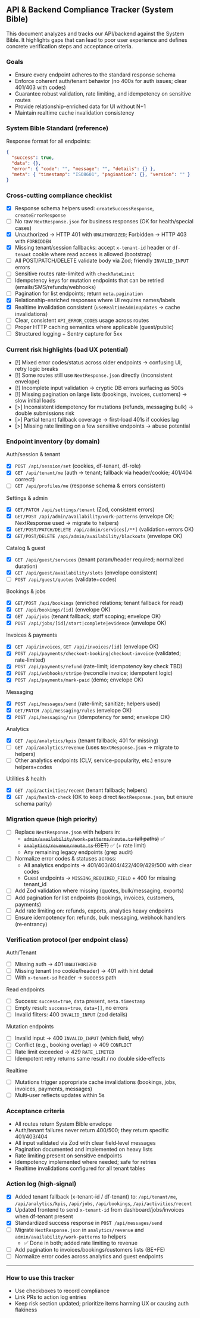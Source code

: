 ## API & Backend Compliance Tracker (System Bible)

This document analyzes and tracks our API/backend against the System Bible. It highlights gaps that can lead to poor user experience and defines concrete verification steps and acceptance criteria.

### Goals
- Ensure every endpoint adheres to the standard response schema
- Enforce coherent auth/tenant behavior (no 400s for auth issues; clear 401/403 with codes)
- Guarantee robust validation, rate limiting, and idempotency on sensitive routes
- Provide relationship-enriched data for UI without N+1
- Maintain realtime cache invalidation consistency

### System Bible Standard (reference)
Response format for all endpoints:
```json
{
  "success": true,
  "data": {},
  "error": { "code": "", "message": "", "details": {} },
  "meta": { "timestamp": "ISO8601", "pagination": {}, "version": "" }
}
```

### Cross‑cutting compliance checklist
- [x] Response schema helpers used: `createSuccessResponse`, `createErrorResponse`
- [ ] No raw `NextResponse.json` for business responses (OK for health/special cases)
- [x] Unauthorized → HTTP 401 with `UNAUTHORIZED`; Forbidden → HTTP 403 with `FORBIDDEN`
- [x] Missing tenant/session fallbacks: accept `x-tenant-id` header or `df-tenant` cookie where read access is allowed (bootstrap)
- [ ] All POST/PATCH/DELETE validate body via Zod; friendly `INVALID_INPUT` errors
- [ ] Sensitive routes rate-limited with `checkRateLimit`
- [ ] Idempotency keys for mutation endpoints that can be retried (emails/SMS/refunds/webhooks)
- [ ] Pagination for list endpoints; return `meta.pagination`
- [x] Relationship-enriched responses where UI requires names/labels
- [x] Realtime invalidation consistent (`useRealtimeAdminUpdates` → cache invalidations)
- [ ] Clear, consistent `API_ERROR_CODES` usage across routes
- [ ] Proper HTTP caching semantics where applicable (guest/public)
- [ ] Structured logging + Sentry capture for 5xx

### Current risk highlights (bad UX potential)
- [!] Mixed error codes/status across older endpoints → confusing UI, retry logic breaks
- [!] Some routes still use `NextResponse.json` directly (inconsistent envelope)
- [!] Incomplete input validation → cryptic DB errors surfacing as 500s
- [!] Missing pagination on large lists (bookings, invoices, customers) → slow initial loads
- [>] Inconsistent idempotency for mutations (refunds, messaging bulk) → double submissions risk
- [>] Partial tenant fallback coverage → first-load 401s if cookies lag
- [>] Missing rate limiting on a few sensitive endpoints → abuse potential

### Endpoint inventory (by domain)

Auth/session & tenant
- [x] `POST /api/session/set` (cookies, df-tenant, df-role)
- [x] `GET /api/tenant/me` (auth → tenant; fallback via header/cookie; 401/404 correct)
- [ ] `GET /api/profiles/me` (response schema & errors consistent)

Settings & admin
- [x] `GET/PATCH /api/settings/tenant` (Zod, consistent errors)
- [x] `GET/POST /api/admin/availability/work-patterns` (envelope OK; NextResponse used → migrate to helpers)
- [x] `GET/POST/PATCH/DELETE /api/admin/services[/**]` (validation+errors OK)
- [x] `GET/POST/DELETE /api/admin/availability/blackouts` (envelope OK)

Catalog & guest
- [x] `GET /api/guest/services` (tenant param/header required; normalized duration)
- [x] `GET /api/guest/availability/slots` (envelope consistent)
- [ ] `POST /api/guest/quotes` (validate+codes)

Bookings & jobs
- [x] `GET/POST /api/bookings` (enriched relations; tenant fallback for read)
- [x] `GET /api/bookings/[id]` (envelope OK)
- [x] `GET /api/jobs` (tenant fallback; staff scoping; envelope OK)
- [x] `POST /api/jobs/[id]/start|complete|evidence` (envelope OK)

Invoices & payments
- [x] `GET /api/invoices`, `GET /api/invoices/[id]` (envelope OK)
- [x] `POST /api/payments/checkout-booking|checkout-invoice` (validated; rate-limited)
- [x] `POST /api/payments/refund` (rate-limit; idempotency key check TBD)
- [x] `POST /api/webhooks/stripe` (reconcile invoice; idempotent logic)
- [x] `POST /api/payments/mark-paid` (demo; envelope OK)

Messaging
- [x] `POST /api/messages/send` (rate-limit; sanitize; helpers used)
- [x] `GET/PATCH /api/messaging/rules` (envelope OK)
- [x] `POST /api/messaging/run` (idempotency for send; envelope OK)

Analytics
- [x] `GET /api/analytics/kpis` (tenant fallback; 401 for missing)
- [ ] `GET /api/analytics/revenue` (uses `NextResponse.json` → migrate to helpers)
- [ ] Other analytics endpoints (CLV, service-popularity, etc.) ensure helpers+codes

Utilities & health
- [x] `GET /api/activities/recent` (tenant fallback; helpers)
- [x] `GET /api/health-check` (OK to keep direct `NextResponse.json`, but ensure schema parity)

### Migration queue (high priority)
- [ ] Replace `NextResponse.json` with helpers in:
  - ~~`admin/availability/work-patterns/route.ts` (all paths)~~ ✅
  - ~~`analytics/revenue/route.ts` (GET)~~ ✅ (+ rate limit)
  - Any remaining legacy endpoints (grep audit)
- [ ] Normalize error codes & statuses across:
  - All analytics endpoints → 401/403/404/422/409/429/500 with clear codes
  - Guest endpoints → `MISSING_REQUIRED_FIELD` + 400 for missing tenant_id
- [ ] Add Zod validation where missing (quotes, bulk/messaging, exports)
- [ ] Add pagination for list endpoints (bookings, invoices, customers, payments)
- [ ] Add rate limiting on: refunds, exports, analytics heavy endpoints
- [ ] Ensure idempotency for: refunds, bulk messaging, webhook handlers (re‑entrancy)

### Verification protocol (per endpoint class)
Auth/Tenant
- [ ] Missing auth → 401 `UNAUTHORIZED`
- [ ] Missing tenant (no cookie/header) → 401 with hint detail
- [ ] With `x-tenant-id` header → success path

Read endpoints
- [ ] Success: `success=true`, `data` present, `meta.timestamp`
- [ ] Empty result: `success=true`, `data=[]`, no errors
- [ ] Invalid filters: 400 `INVALID_INPUT` (zod details)

Mutation endpoints
- [ ] Invalid input → 400 `INVALID_INPUT` (which field, why)
- [ ] Conflict (e.g., booking overlap) → 409 `CONFLICT`
- [ ] Rate limit exceeded → 429 `RATE_LIMITED`
- [ ] Idempotent retry returns same result / no double side‑effects

Realtime
- [ ] Mutations trigger appropriate cache invalidations (bookings, jobs, invoices, payments, messages)
- [ ] Multi‑user reflects updates within 5s

### Acceptance criteria
- All routes return System Bible envelope
- Auth/tenant failures never return 400/500; they return specific 401/403/404
- All input validated via Zod with clear field‑level messages
- Pagination documented and implemented on heavy lists
- Rate limiting present on sensitive endpoints
- Idempotency implemented where needed; safe for retries
- Realtime invalidations configured for all tenant tables

### Action log (high‑signal)
- [x] Added tenant fallback (x-tenant-id / df-tenant) to: `/api/tenant/me`, `/api/analytics/kpis`, `/api/jobs`, `/api/bookings`, `/api/activities/recent`
- [x] Updated frontend to send `x-tenant-id` from dashboard/jobs/invoices when df-tenant present
- [x] Standardized success response in `POST /api/messages/send`
- [ ] Migrate `NextResponse.json` in `analytics/revenue` and `admin/availability/work-patterns` to helpers
  - ✅ Done in both; added rate limiting to revenue
- [ ] Add pagination to invoices/bookings/customers lists (BE+FE)
- [ ] Normalize error codes across analytics and guest endpoints

---

### How to use this tracker
- Use checkboxes to record compliance
- Link PRs to action log entries
- Keep risk section updated; prioritize items harming UX or causing auth flakiness



